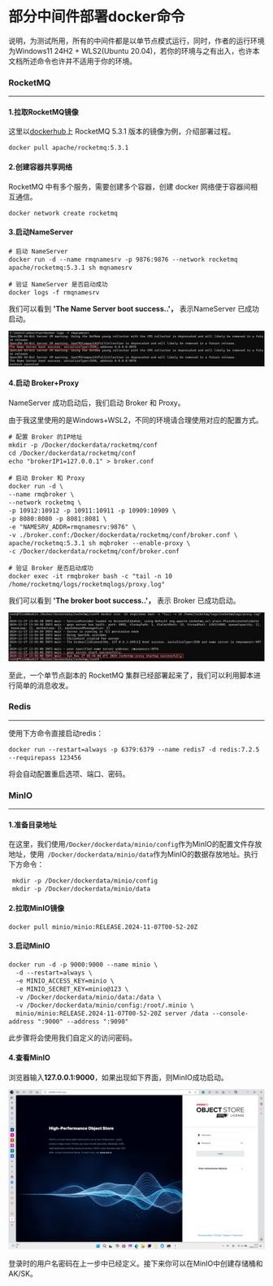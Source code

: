 # 部分中间件部署docker命令



说明，为测试所用，所有的中间件都是以单节点模式运行，同时，作者的运行环境为Windows11 24H2 + WLS2(Ubuntu 20.04)，若你的环境与之有出入，也许本文档所述命令也许并不适用于你的环境。



### RocketMQ

---

#### 1.拉取RocketMQ镜像

这里以[dockerhub](https://hub.docker.com/r/apache/rocketmq/tags)上 RocketMQ 5.3.1 版本的镜像为例，介绍部署过程。

```shell
docker pull apache/rocketmq:5.3.1
```

#### 2.创建容器共享网络

RocketMQ 中有多个服务，需要创建多个容器，创建 docker 网络便于容器间相互通信。

```shell
docker network create rocketmq
```

#### 3.启动NameServer

```shell
# 启动 NameServer
docker run -d --name rmqnamesrv -p 9876:9876 --network rocketmq apache/rocketmq:5.3.1 sh mqnamesrv

# 验证 NameServer 是否启动成功
docker logs -f rmqnamesrv
```

我们可以看到 **'The Name Server boot success..'，** 表示NameServer 已成功启动。

![image-20241117134854722](./image/image-20241117134854722.png)

#### 4.启动 Broker+Proxy

NameServer 成功启动后，我们启动 Broker 和 Proxy。

由于我这里使用的是Windows+WSL2，不同的环境请合理使用对应的配置方式。

~~~shell
# 配置 Broker 的IP地址
mkdir -p /Docker/dockerdata/rocketmq/conf
cd /Docker/dockerdata/rocketmq/conf
echo "brokerIP1=127.0.0.1" > broker.conf

# 启动 Broker 和 Proxy
docker run -d \
--name rmqbroker \
--network rocketmq \
-p 10912:10912 -p 10911:10911 -p 10909:10909 \
-p 8080:8080 -p 8081:8081 \
-e "NAMESRV_ADDR=rmqnamesrv:9876" \
-v ./broker.conf:/Docker/dockerdata/rocketmq/conf/broker.conf \
apache/rocketmq:5.3.1 sh mqbroker --enable-proxy \
-c /Docker/dockerdata/rocketmq/conf/broker.conf

# 验证 Broker 是否启动成功
docker exec -it rmqbroker bash -c "tail -n 10 /home/rocketmq/logs/rocketmqlogs/proxy.log"
~~~

我们可以看到 **'The broker boot success..'，** 表示 Broker 已成功启动。

![image-20241117135608775](./image/image-20241117135608775.png)

至此，一个单节点副本的 RocketMQ 集群已经部署起来了，我们可以利用脚本进行简单的消息收发。



### Redis

---

使用下方命令直接启动redis：

~~~shell
docker run --restart=always -p 6379:6379 --name redis7 -d redis:7.2.5  --requirepass 123456
~~~

将会自动配置重启选项、端口、密码。





### MinIO

---

#### 1.准备目录地址

在这里，我们使用`/Docker/dockerdata/minio/config`作为MinIO的配置文件存放地址，使用` /Docker/dockerdata/minio/data`作为MinIO的数据存放地址。执行下方命令：

~~~shell
 mkdir -p /Docker/dockerdata/minio/config
 mkdir -p /Docker/dockerdata/minio/data
~~~

#### 2.拉取MinIO镜像

~~~shell
docker pull minio/minio:RELEASE.2024-11-07T00-52-20Z
~~~

#### 3.启动MinIO

~~~shell
docker run -d -p 9000:9000 --name minio \
  -d --restart=always \
  -e MINIO_ACCESS_KEY=minio \
  -e MINIO_SECRET_KEY=minio@123 \
  -v /Docker/dockerdata/minio/data:/data \
  -v /Docker/dockerdata/minio/config:/root/.minio \
  minio/minio:RELEASE.2024-11-07T00-52-20Z server /data --console-address ":9000" --address ":9090"
~~~

此步骤将会使用我们自定义的访问密码。

#### 4.查看MinIO

浏览器输入**127.0.0.1:9000**，如果出现如下界面，则MinIO成功启动。

![image-20241117142719442](./image/image-20241117142719442.png)

登录时的用户名密码在上一步中已经定义。接下来你可以在MinIO中创建存储桶和AK/SK。
